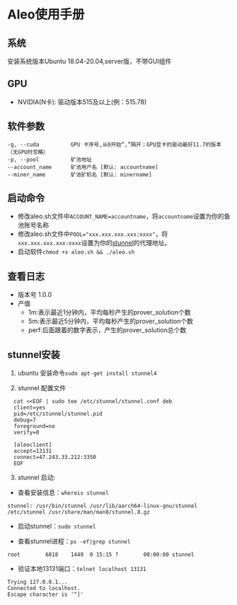 # Aleo使用手册

## 系统

安装系统版本Ubuntu 18.04-20.04,server版，不带GUI组件

## GPU

- NVIDIA(N卡): 驱动版本515及以上(例：515.78)

## 软件参数

    -g, --cuda          GPU 卡序号,从0开始“,”隔开；GPU显卡的驱动最好11.7的版本（无GPU时忽略）
    -p, --pool          矿池地址 
    --account_name      矿池用户名 [默认: accountname]
    --miner_name        矿池矿机名 [默认: minername]

## 启动命令

- 修改aleo.sh文件中`ACCOUNT_NAME=accountname`，将`accountname`设置为你的鱼池账号名称
- 修改aleo.sh文件中`POOL="xxx.xxx.xxx.xxx:xxxx"`，将`xxx.xxx.xxx.xxx:xxxx`设置为你的[stunnel](#stunnel安装)的代理地址。
- 启动软件`chmod +x aleo.sh && ./aleo.sh`

## 查看日志

- 版本号 1.0.0
- 产值
  - 1m:表示最近1分钟内，平均每秒产生的prover_solution个数
  - 5m:表示最近5分钟内，平均每秒产生的prover_solution个数
  - perf:后面跟着的数字表示，产生的prover_solution总个数

## stunnel安装

1. ubuntu 安装命令`sudo apt-get install stunnel4`

2. stunnel 配置文件

```
  cat <<EOF | sudo tee /etc/stunnel/stunnel.conf deb 
  client=yes
  pid=/etc/stunnel/stunnel.pid
  debug=7
  foreground=no
  verify=0

  [aleoclient]
  accept=13131
  connect=47.243.33.212:3350
  EOF
```

3. stunnel 启动:
  - 查看安装信息：`whereis stunnel`

```
stunnel: /usr/bin/stunnel /usr/lib/aarch64-linux-gnu/stunnel /etc/stunnel /usr/share/man/man8/stunnel.8.gz
```

- 启动stunnel：`sudo stunnel`

- 查看stunnel进程：`ps -ef|grep stunnel`
  
```
root        6818    1449  0 15:15 ?        00:00:00 stunnel
```

- 验证本地13131端口：`telnet localhost 13131`

```
Trying 127.0.0.1...
Connected to localhost.
Escape character is '^]'
```